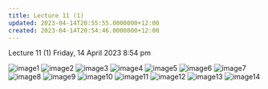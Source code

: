```yaml
---
title: Lecture 11 (1)
updated: 2023-04-14T20:55:55.0000000+12:00
created: 2023-04-14T20:54:46.0000000+12:00
---
```


Lecture 11 (1)
Friday, 14 April 2023
8:54 pm

![image1](../../../../resources/cd3ee7ae4378413e8539336831ba024c.png)
![image2](../../../../resources/b39bb2d5f30d49ee925e151505d88cac.png)
![image3](../../../../resources/fdfd709f83114e8ab49cef52695f2749.png)
![image4](../../../../resources/4e632543afd64303af2c51def6162d9a.png)
![image5](../../../../resources/6d46efb841ba476981bd84677bf15d40.png)
![image6](../../../../resources/2b29b7c75c7a4775990f6ebdaecc142b.png)
![image7](../../../../resources/549a21ed5227433fafa9e5e8eaa2c82b.png)
![image8](../../../../resources/255d48ece01940a680f9106119e1fba9.png)
![image9](../../../../resources/32a269a86fd54c79a307544fd2f074e0.png)
![image10](../../../../resources/acaca0cc2e8943be89ad9f4613480e4f.png)
![image11](../../../../resources/a54028caf1be42e99d0f187586294c35.png)
![image12](../../../../resources/1bf603a5a2ba43aca71a1f7eca5fed03.png)
![image13](../../../../resources/7ba1e4cfb52241fe9baaec7da6b3ade1.png)
![image14](../../../../resources/02368155d0ea462dac94a9011bf3fd6d.png)
